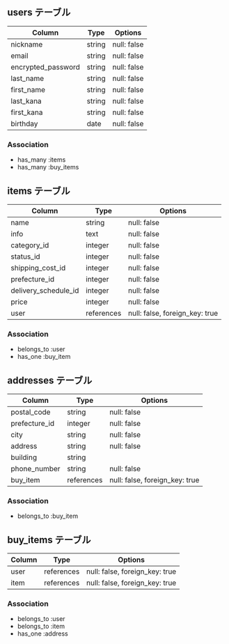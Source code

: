 ## users テーブル

| Column              | Type   | Options     |
| ------------------- | ------ | ----------- |
| nickname            | string | null: false |
| email               | string | null: false |
| encrypted_password  | string | null: false |
| last_name           | string | null: false |
| first_name          | string | null: false |
| last_kana           | string | null: false |
| first_kana          | string | null: false |
| birthday            | date   | null: false |

### Association

- has_many :items
- has_many :buy_items

## items テーブル

| Column               | Type       | Options     |
| -------------------- | ---------- | ----------- |
| name                 | string     | null: false |
| info                 | text       | null: false |
| category_id          | integer    | null: false |
| status_id            | integer    | null: false |
| shipping_cost_id     | integer    | null: false |
| prefecture_id        | integer    | null: false |
| delivery_schedule_id | integer    | null: false |
| price                | integer    | null: false |
| user                 | references | null: false, foreign_key: true |

### Association 

- belongs_to :user
- has_one :buy_item

## addresses テーブル

| Column            | Type    | Options     |
| ----------------- | ------- | ----------- |
| postal_code       | string  | null: false |
| prefecture_id     | integer | null: false |
| city              | string  | null: false |
| address           | string  | null: false |
| building          | string  | 
| phone_number      | string  | null: false |
| buy_item          | references | null: false, foreign_key: true |

### Association 

- belongs_to :buy_item

## buy_items テーブル

| Column  | Type    | Options     |
| ------- | ------- | ----------- |
| user    | references | null: false, foreign_key: true |
| item    | references | null: false, foreign_key: true |

### Association

- belongs_to :user
- belongs_to :item
- has_one :address
